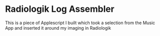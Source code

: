 # Radiologik Log Assembler
 This is a piece of Applescript I built which took a selection from the Music App and inserted it around my imaging in Radiologik
